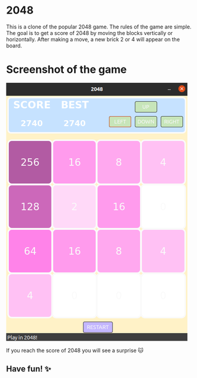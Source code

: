 # 2048 
This is a clone of the popular 2048 game.
The rules of the game are simple. The goal is to get a score of 2048 by moving the blocks vertically or horizontally. 
After making a move, a new brick 2 or 4 will appear on the board.

# Screenshot of the game

<img src="2048.png"/>

If you  reach the score of 2048 you will see a surprise :cat:

## Have fun! :sparkles:
